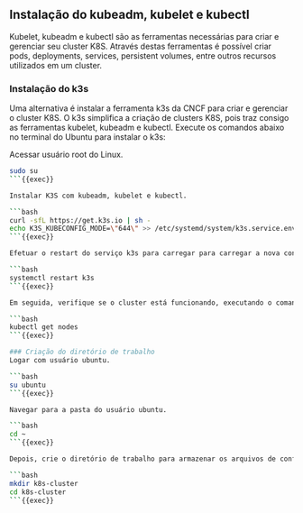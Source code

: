 ## Instalação do kubeadm, kubelet e kubectl
Kubelet, kubeadm e kubectl são as ferramentas necessárias para criar e gerenciar seu cluster K8S. Através destas ferramentas é possível criar pods, deployments, services, persistent volumes, entre outros recursos utilizados em um cluster.

### Instalação do k3s
Uma alternativa é instalar a ferramenta k3s da CNCF para criar e gerenciar o cluster K8S. O k3s simplifica a criação de clusters K8S, pois traz consigo as ferramentas kubelet, kubeadm e kubectl.
Execute os comandos abaixo no terminal do Ubuntu para instalar o k3s:

Acessar usuário root do Linux.

```bash
sudo su
```{{exec}}

Instalar K3S com kubeadm, kubelet e kubectl.

```bash
curl -sfL https://get.k3s.io | sh -
echo K3S_KUBECONFIG_MODE=\"644\" >> /etc/systemd/system/k3s.service.env
```{{exec}}

Efetuar o restart do serviço k3s para carregar para carregar a nova configuração.

```bash
systemctl restart k3s
```{{exec}}

Em seguida, verifique se o cluster está funcionando, executando o comando abaixo no terminal do Ubuntu para obter as informações dos nós do cluster K8S.

```bash
kubectl get nodes
```{{exec}}

### Criação do diretório de trabalho
Logar com usuário ubuntu.

```bash
su ubuntu
```{{exec}}

Navegar para a pasta do usuário ubuntu.

```bash
cd ~
```{{exec}}

Depois, crie o diretório de trabalho para armazenar os arquivos de configuração do cluster e navegue para o diretório criado com o comando anterior.

```bash
mkdir k8s-cluster
cd k8s-cluster
```{{exec}}
